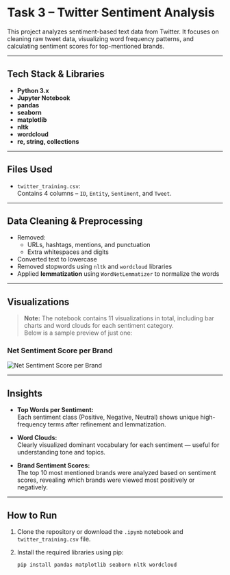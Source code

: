 
#  Task 3 – Twitter Sentiment Analysis

This project analyzes sentiment-based text data from Twitter. It focuses on cleaning raw tweet data, visualizing word frequency patterns, and calculating sentiment scores for top-mentioned brands.

---

## Tech Stack & Libraries

- **Python 3.x**
- **Jupyter Notebook**
- **pandas**
- **seaborn**
- **matplotlib**
- **nltk**
- **wordcloud**
- **re, string, collections**

---

## Files Used

- `twitter_training.csv`:  
  Contains 4 columns – `ID`, `Entity`, `Sentiment`, and `Tweet`.

---

## Data Cleaning & Preprocessing

- Removed:
  - URLs, hashtags, mentions, and punctuation
  - Extra whitespaces and digits
- Converted text to lowercase
- Removed stopwords using `nltk` and `wordcloud` libraries
- Applied **lemmatization** using `WordNetLemmatizer` to normalize the words

---

## Visualizations

> **Note:** The notebook contains 11 visualizations in total, including bar charts and word clouds for each sentiment category.  
> Below is a sample preview of just one:

### Net Sentiment Score per Brand
![Net Sentiment Score per Brand](net_sentiment_score.png)

---

## Insights

- **Top Words per Sentiment:**  
  Each sentiment class (Positive, Negative, Neutral) shows unique high-frequency terms after refinement and lemmatization.

- **Word Clouds:**  
  Clearly visualized dominant vocabulary for each sentiment — useful for understanding tone and topics.

- **Brand Sentiment Scores:**  
  The top 10 most mentioned brands were analyzed based on sentiment scores, revealing which brands were viewed most positively or negatively.

---

## How to Run

1. Clone the repository or download the `.ipynb` notebook and `twitter_training.csv` file.
2. Install the required libraries using pip:

   ```bash
   pip install pandas matplotlib seaborn nltk wordcloud
